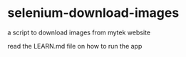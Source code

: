 # selenium-download-images

a script to download images from mytek website

read the LEARN.md file on how to run the app
